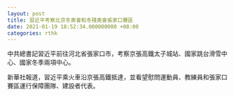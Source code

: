 ```yaml
---
layout: post
title: 習近平考察北京冬奧會和冬殘奧會張家口賽區
date: 2021-01-19 18:52:34.000000000 +08:00
categories: rthk
---
```


中共總書記習近平前往河北省張家口市，考察京張高鐵太子城站、國家跳台滑雪中心、國家冬季兩項中心。

新華社報道，習近平乘火車沿京張高鐵抵達，並看望慰問運動員、教練員和張家口賽區運行保障團隊、建設者代表。
